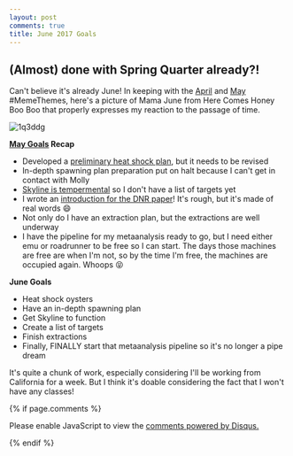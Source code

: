 ```yaml
---
layout: post
comments: true
title: June 2017 Goals
---
```


## (Almost) done with Spring Quarter already?!

Can't believe it's already June! In keeping with the [April](https://yaaminiv.github.io/April-Goals/) and [May](https://yaaminiv.github.io/May-Goals/) #MemeThemes, here's a picture of Mama June from Here Comes Honey Boo Boo that properly expresses my reaction to the passage of time.

![1q3ddg](https://cloud.githubusercontent.com/assets/22335838/26670105/3a4e5f74-4665-11e7-8bf7-f8e06ee7c077.jpg)

**[May Goals](https://yaaminiv.github.io/May-Goals/) Recap**
- Developed a [preliminary heat shock plan](https://yaaminiv.github.io/Heat-Shock-Practice/), but it needs to be revised
- In-depth spawning plan preparation put on halt because I can't get in contact with Molly
- [Skyline is tempermental](https://yaaminiv.github.io/Another-Skyline-Fail/) so I don't have a list of targets yet
- I wrote an [introduction for the DNR paper](https://docs.google.com/a/uw.edu/document/d/1giP16iXWPE7oDSNI7fyLV3p_1jqsXuuxlH7cJQAwhLM/edit?usp=drive_web)! It's rough, but it's made of real words :smile:
- Not only do I have an extraction plan, but the extractions are well underway
- I have the pipeline for my metaanalysis ready to go, but I need either emu or roadrunner to be free so I can start. The days those machines are free are when I'm not, so by the time I'm free, the machines are occupied again. Whoops :stuck_out_tongue_closed_eyes:

**June Goals**

- Heat shock oysters
- Have an in-depth spawning plan
- Get Skyline to function
- Create a list of targets
- Finish extractions
- Finally, FINALLY start that metaanalysis pipeline so it's no longer a pipe dream

It's quite a chunk of work, especially considering I'll be working from California for a week. But I think it's doable considering the fact that I won't have any classes!

{% if page.comments %}

<div id="disqus_thread"></div>
<script>

/**
*  RECOMMENDED CONFIGURATION VARIABLES: EDIT AND UNCOMMENT THE SECTION BELOW TO INSERT DYNAMIC VALUES FROM YOUR PLATFORM OR CMS.
*  LEARN WHY DEFINING THESE VARIABLES IS IMPORTANT: https://disqus.com/admin/universalcode/#configuration-variables*/
/*
var disqus_config = function () {
this.page.url = PAGE_URL;  // Replace PAGE_URL with your page's canonical URL variable
this.page.identifier = PAGE_IDENTIFIER; // Replace PAGE_IDENTIFIER with your page's unique identifier variable
};
*/
(function() { // DON'T EDIT BELOW THIS LINE
var d = document, s = d.createElement('script');
s.src = 'https://the-responsible-grad-student.disqus.com/embed.js';
s.setAttribute('data-timestamp', +new Date());
(d.head || d.body).appendChild(s);
})();
</script>
<noscript>Please enable JavaScript to view the <a href="https://disqus.com/?ref_noscript">comments powered by Disqus.</a></noscript>

{% endif %}

<script id="dsq-count-scr" src="//the-responsible-grad-student.disqus.com/count.js" async></script>
